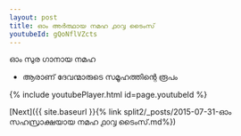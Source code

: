 ```yaml
---
layout: post
title: ഓം അർത്ഥായ നമഹ ൧൦൮ ടൈംസ്
youtubeId: gQoNflVZcts
---
```

 
 
 ഓം സുര ഗാനായ നമഹ 
 
 -  ആരാണ് ദേവന്മാരുടെ സമൂഹത്തിന്റെ രൂപം 
 
  
 
  
 
 
 
 
 
 


{% include youtubePlayer.html id=page.youtubeId %}
 
[Next]({{ site.baseurl }}{% link  split2/_posts/2015-07-31-ഓം സഹസ്രാക്ഷയായ നമഹ  ൧൦൮ ടൈംസ്.md%})
 
